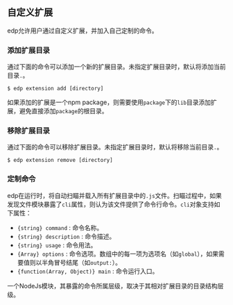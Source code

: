 自定义扩展
--------


edp允许用户通过自定义扩展，并加入自己定制的命令。


### 添加扩展目录

通过下面的命令可以添加一个新的扩展目录。未指定扩展目录时，默认将添加当前目录`.`。

    $ edp extension add [directory]

如果添加的扩展是一个npm package，则需要使用`package`下的`lib`目录添加扩展，避免直接添加`package`的根目录。



### 移除扩展目录

通过下面的命令可以移除扩展目录。未指定扩展目录时，默认将移除当前目录`.`。

    $ edp extension remove [directory]


### 定制命令

edp在运行时，将自动扫瞄并载入所有扩展目录中的`.js`文件。扫瞄过程中，如果发现文件模块暴露了`cli`属性，则认为该文件提供了命令行命令。`cli`对象支持如下属性：

- `{string} command` : 命令名称。
- `{string} description` : 命令描述。
- `{string} usage` : 命令用法。
- `{Array} options` : 命令选项。数组中的每一项为选项名（如`global`），如果需要值则以半角冒号结尾（如`output:`）。
- `{function(Array, Object)} main` : 命令运行入口。

一个NodeJs模块，其暴露的命令所属层级，取决于其相对扩展目录的目录结构层级。
